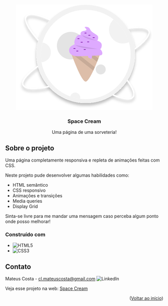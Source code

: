 <a name="readme-top"></a>

<br />
<div align="center">
  <a href="https://github.com/clmateus/Space-Cream">
    <img src="./images/logo1.svg" alt="Logo" />
  </a>

  <h3 align="center">Space Cream</h3>

  <p align="center">
    Uma página de uma sorveteria!
  </p>
</div>


## Sobre o projeto

Uma página completamente responsiva e repleta de animações feitas com CSS.

Neste projeto pude desenvolver algumas habilidades como:
* HTML semântico
* CSS responsivo
* Animações e transições
* Media queries
* Display Grid

Sinta-se livre para me mandar uma mensagem caso perceba algum ponto onde posso melhorar! 

### Construído com

* ![HTML5](https://img.shields.io/badge/html5-%23E34F26.svg?style=for-the-badge&logo=html5&logoColor=white)
* ![CSS3](https://img.shields.io/badge/css3-%231572B6.svg?style=for-the-badge&logo=css3&logoColor=white)

## Contato

Mateus Costa - cl.mateuscosta@gmail.com
![LinkedIn](https://img.shields.io/badge/linkedin-%230077B5.svg?style=for-the-badge&logo=linkedin&logoColor=white)

Veja esse projeto na web: [Space Cream](https://clmateus.github.io/Space-Cream)

<p align="right">(<a href="#readme-top">Voltar ao início</a>)</p>
